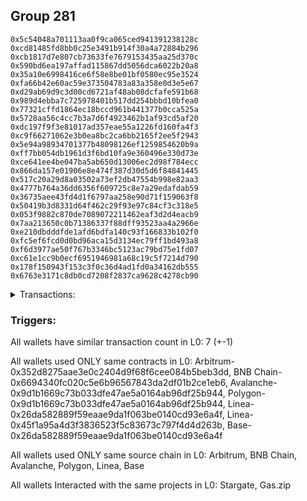 ## Group 281

```0x4942dd525c8968d8bc637433c86e069691f24f99
0x5c54048a701113aa0f9ca065ced941391238128c
0xcd81485fd8bb0c25e3491b914f30a4a72884b296
0xcb1817d7e807cb73633fe7679153435aa25d370c
0x590bd6ea197affad115867dd5056dca6022b20a8
0x35a10e6998416ce6f58e8be01bf0580ec95e3524
0xfa66b42e60ac59e373504783a83a358e0d3e5e67
0xd29ab69d9c3d00cd6721af48ab08dcfafe591b68
0x989d4ebba7c725978401b517dd254bbbd10bfea0
0x77321cffd1864ec18bccd961b441377b0cca525a
0x5728aa56c4cc7b3a7d6f4923462b1af93cd5af20
0xdc197f9f3e81017ad357eae55a1226fd160fa4f3
0xc9f66271062e3b0ea8bc2ca6bb2165f2ee5f2943
0x5e94a98934701377b48098126ef1259854620b9a
0xff7bb054db1961d3f6bd10fa9e360496e330d73e
0xce641ee4be047ba5ab650d13006ec2d98f784ecc
0x866da157e01906e8e474f387d30d5d6f84841445
0x517c20a29d8a03502a73ef2db47554b998e82aa3
0x4777b764a36dd6356f609725c8e7a29edafdab59
0x36735aee43fd4d1f6797aa258e90d71f159063f8
0x50419b3d8331d64f462c29f93e97c84cf3c318e5
0x053f9882c870de7089072211462eaf3d2d4eacb9
0x7aa213650c0b71386337f88dff93523aa4a2966e
0xe210dbdddfde1afd6bdfa140c93f166833b102f0
0xfc5ef6fcd0d0bd96aca15d3134ec79ff1bd493a8
0xf6d3977ae50f767b3346bc5123ac79bd75e1fd07
0xc61e1cc9b0ecf6951946981a68c19c5f7214d790
0x178f150943f153c3f0c36d4ad1fd0a34162db555
0x6763e3171c8db0cd7208f2837ca9628c4278cb90
```
<details>
<summary>Transactions:</summary>

Hashes: 

Wallet: 0x4942dd525c8968d8bc637433c86e069691f24f99

       Hash: 0x54ad175f7313c155a5a8533cad155ff3647ad93e0e9a8e00514a2e4f257e4963
         - source chain: Arbitrum
         - destination chain: BNB Chain
         - project: Stargate
         - contract: 0x352d8275aae3e0c2404d9f68f6cee084b5beb3dd
         - value USD: 210.012070805
       Hash: 0x688e7f167bffa87ff80a1e793faa463d864bf7e9e552e15afae3677f9a9a7be9
         - source chain: BNB Chain
         - destination chain: Avalanche
         - project: Stargate
         - contract: 0x6694340fc020c5e6b96567843da2df01b2ce1eb6
         - value USD: 201.470883873
       Hash: 0x1ec44aa9067d980ec5b8fba1516d2c5b00ad0c3ad441c7616c813cfce92bce45
         - source chain: Avalanche
         - destination chain: Polygon
         - project: Stargate
         - contract: 0x9d1b1669c73b033dfe47ae5a0164ab96df25b944
         - value USD: 182.937248267
       Hash: 0xe78c4840b45b07fb49582bf3fd904e85a326b456fae666735840f8181e22a086
         - source chain: Polygon
         - destination chain: Base
         - project: Stargate
         - contract: 0x9d1b1669c73b033dfe47ae5a0164ab96df25b944
         - value USD: 183.359641329
       Hash: 0x64244af6e3b0fce284d6d3eb41c4006969e753a6e68e3a546ff24f0afa823476
         - source chain: Linea
         - destination chain: Zora
         - project: Gas.zip
         - contract: 0x26da582889f59eaae9da1f063be0140cd93e6a4f
         - value USD: 0.0001222090344
       Hash: 0xd2476615ab27c43dfb7e74d7943ea16b15b2318a48c7928f8750d9b9bb5a4b2c
         - source chain: Linea
         - destination chain: Base
         - project: Stargate
         - contract: 0x45f1a95a4d3f3836523f5c83673c797f4d4d263b
         - value USD: 53.364398618
       Hash: 0xeafdc1d925ae7dcbf1fef38f0249cf374b6e326377879f193c17435b478ccd0a
         - source chain: Base
         - destination chain: Metis
         - project: Gas.zip
         - contract: 0x26da582889f59eaae9da1f063be0140cd93e6a4f
         - value USD: 2.008737201e-06
Wallet: 0x5c54048a701113aa0f9ca065ced941391238128c

       Hash:0xa019cf1c6f64a29c994b034da4c6f174b4bf9d44804167e7d329e152a0178ba3
         - source chain: Arbitrum
         - destination chain: BNB Chain
         - project: Stargate
         - contract: 0x352d8275aae3e0c2404d9f68f6cee084b5beb3dd
         - value USD: 206.309502534
       Hash:0x0511304076dc0accd746211e3d7fdbcbafac9b903a06c0c27d7e9e397d16c975
         - source chain: BNB Chain
         - destination chain: Avalanche
         - project: Stargate
         - contract: 0x6694340fc020c5e6b96567843da2df01b2ce1eb6
         - value USD: 197.838378122
       Hash:0xd9223c239c64bdd2f7231b6ac24a2b0309647b55801bcadd7a1c1ca92f0f276b
         - source chain: Avalanche
         - destination chain: Polygon
         - project: Stargate
         - contract: 0x9d1b1669c73b033dfe47ae5a0164ab96df25b944
         - value USD: 179.596695002
       Hash:0x732b349cbad1f2738b706ac6bd8a1f760560a3976378d378e7a0dca4b2e27268
         - source chain: Polygon
         - destination chain: Base
         - project: Stargate
         - contract: 0x9d1b1669c73b033dfe47ae5a0164ab96df25b944
         - value USD: 179.817117279
       Hash:0x7ff9a5e52782f5a526bfc5163fa5b13f970159cc47f6dc9033bf7a843cc65301
         - source chain: Linea
         - destination chain: Base
         - project: Gas.zip
         - contract: 0x26da582889f59eaae9da1f063be0140cd93e6a4f
         - value USD: 2.896283475e-05
       Hash:0x061e99821b75f214cb3e9407bcaafbb6b5155fb76136be8b6afc88803ece186c
         - source chain: Linea
         - destination chain: Base
         - project: Stargate
         - contract: 0x45f1a95a4d3f3836523f5c83673c797f4d4d263b
         - value USD: 54.942588673
       Hash:0x0e42326082d1a52632f77163213cac31dad6b0d522afd5b768dbd3a11b26d588
         - source chain: Base
         - destination chain: Kava
         - project: Gas.zip
         - contract: 0x26da582889f59eaae9da1f063be0140cd93e6a4f
         - value USD: 1.77934985e-08
Wallet: 0xcd81485fd8bb0c25e3491b914f30a4a72884b296

       Hash:0x8652474c3a97bbbb4abc913d01a1f741487e73883a117ac06024508a5667cca8
         - source chain: Arbitrum
         - destination chain: BNB Chain
         - project: Stargate
         - contract: 0x352d8275aae3e0c2404d9f68f6cee084b5beb3dd
         - value USD: 211.116724051
       Hash:0x57c462ab6384ca88102e244c0fd66b5a2e54ef3545920a727bd5dfc07e915ee6
         - source chain: BNB Chain
         - destination chain: Avalanche
         - project: Stargate
         - contract: 0x6694340fc020c5e6b96567843da2df01b2ce1eb6
         - value USD: 204.427944502
       Hash:0x19b5554b1e3ba0c7061f893805e9a02739003aa2a90acf17e951253f6bf495d9
         - source chain: Avalanche
         - destination chain: Polygon
         - project: Stargate
         - contract: 0x9d1b1669c73b033dfe47ae5a0164ab96df25b944
         - value USD: 189.288485646
       Hash:0x62194e62f966f0cc82a0ebcd0121c327833957b100756f8e520a6e161cd8c814
         - source chain: Polygon
         - destination chain: Base
         - project: Stargate
         - contract: 0x9d1b1669c73b033dfe47ae5a0164ab96df25b944
         - value USD: 189.649182005
       Hash:0xbe0ce2bbb49f316bcd8ec05dc3398009e3302da9404048dbf849895b83057168
         - source chain: Linea
         - destination chain: Metis
         - project: Gas.zip
         - contract: 0x26da582889f59eaae9da1f063be0140cd93e6a4f
         - value USD: 2.161946561e-06
       Hash:0x63e7548fba2786d9a523509cb341bc527bb91119c92abc2a102d57ff4e32b8bb
         - source chain: Linea
         - destination chain: Base
         - project: Stargate
         - contract: 0x45f1a95a4d3f3836523f5c83673c797f4d4d263b
         - value USD: 55.466027889
       Hash:0xb7196cc49a6803c12e5dc82a15072e531b67df6f396b1e52f88f6628c6498c91
         - source chain: Base
         - destination chain: Linea
         - project: Gas.zip
         - contract: 0x26da582889f59eaae9da1f063be0140cd93e6a4f
         - value USD: 0.0001320271642
Wallet: 0xcb1817d7e807cb73633fe7679153435aa25d370c

       Hash:0x81a08c393afe8db0c55297ce40e8bd41fbcc25c9b59e95b76d5bb02a0be6209b
         - source chain: Arbitrum
         - destination chain: BNB Chain
         - project: Stargate
         - contract: 0x352d8275aae3e0c2404d9f68f6cee084b5beb3dd
         - value USD: 208.801010078
       Hash:0x08ecc304890391e7b62fe55d0306d2ae3a55713f40d66f825e4a0467bc4338e9
         - source chain: BNB Chain
         - destination chain: Avalanche
         - project: Stargate
         - contract: 0x6694340fc020c5e6b96567843da2df01b2ce1eb6
         - value USD: 202.286219345
       Hash:0xe58a474a35fe92817495b48ca9e939760f192ba6e65f7840529f403d23697ded
         - source chain: Avalanche
         - destination chain: Polygon
         - project: Stargate
         - contract: 0x9d1b1669c73b033dfe47ae5a0164ab96df25b944
         - value USD: 187.424261858
       Hash:0xf33ce8a9a12353bb634e0c8450f2f1c17f6d20f1d221f0c214c0086cc1f9be4a
         - source chain: Polygon
         - destination chain: Base
         - project: Stargate
         - contract: 0x9d1b1669c73b033dfe47ae5a0164ab96df25b944
         - value USD: 187.793892254
       Hash:0x8d55adbec74d8f1968e28581cffccc1a34116fa428a2326e6d61789b55cff2a6
         - source chain: Linea
         - destination chain: Scroll
         - project: Gas.zip
         - contract: 0x26da582889f59eaae9da1f063be0140cd93e6a4f
         - value USD: 0.0001104095084
       Hash:0x29a0d7116237305eb4ed32f7c2d796b0882ae647bcb0eb630651384bdfd92b90
         - source chain: Linea
         - destination chain: Base
         - project: Stargate
         - contract: 0x45f1a95a4d3f3836523f5c83673c797f4d4d263b
         - value USD: 57.022450947
       Hash:0x505b630b29202e933f09a35f1983d578aefd34bd1d0627ef8ab896263eaac55b
         - source chain: Base
         - destination chain: Metis
         - project: Gas.zip
         - contract: 0x26da582889f59eaae9da1f063be0140cd93e6a4f
         - value USD: 7.196051853e-07
Wallet: 0x590bd6ea197affad115867dd5056dca6022b20a8

       Hash:0x3a60e77f740ba62b2fda48339860d7830d236d7e2a60cca8ef0a5dd751ffb56c
         - source chain: Arbitrum
         - destination chain: BNB Chain
         - project: Stargate
         - contract: 0x352d8275aae3e0c2404d9f68f6cee084b5beb3dd
         - value USD: 208.571395411
       Hash:0xe90d4b60abaa5e34b687f03ab464811e90fce61962822fd6be236e65058d11b1
         - source chain: BNB Chain
         - destination chain: Avalanche
         - project: Stargate
         - contract: 0x6694340fc020c5e6b96567843da2df01b2ce1eb6
         - value USD: 202.08215001
       Hash:0x7e0acf7ef7c8984641aaebafb523d4047a4f90175f63bed67d097db64e21f8a2
         - source chain: Avalanche
         - destination chain: Polygon
         - project: Stargate
         - contract: 0x9d1b1669c73b033dfe47ae5a0164ab96df25b944
         - value USD: 187.002727494
       Hash:0x9ea2169fa047bc6bada20d4e7db3d4da00d48612f6005537e8bded38252fdf39
         - source chain: Polygon
         - destination chain: Base
         - project: Stargate
         - contract: 0x9d1b1669c73b033dfe47ae5a0164ab96df25b944
         - value USD: 186.915977032
       Hash:0x4efb787d0a53c5a7dcf5d3660e944cf0430d2ff60f95d6a53c7aeca48dfaab9b
         - source chain: Linea
         - destination chain: Base
         - project: Gas.zip
         - contract: 0x26da582889f59eaae9da1f063be0140cd93e6a4f
         - value USD: 5.555863085e-05
       Hash:0x5f630876ed89295d8c313962811f2789406fe1ff54788735827de3e0ff317092
         - source chain: Linea
         - destination chain: Base
         - project: Stargate
         - contract: 0x45f1a95a4d3f3836523f5c83673c797f4d4d263b
         - value USD: 52.298771521
       Hash:0x8f47f65142b22da7592144a56f6d673fd7a15379b7cb408909bcf2f5926640f5
         - source chain: Base
         - destination chain: Zora
         - project: Gas.zip
         - contract: 0x26da582889f59eaae9da1f063be0140cd93e6a4f
         - value USD: 1.846290159e-05
Wallet: 0x35a10e6998416ce6f58e8be01bf0580ec95e3524

       Hash:0x2726241aeaefd5ff0f5b65d0ac9ed87bddddd882d8c92b51c3aaeeba6011b1d1
         - source chain: Arbitrum
         - destination chain: BNB Chain
         - project: Stargate
         - contract: 0x352d8275aae3e0c2404d9f68f6cee084b5beb3dd
         - value USD: 208.831887919
       Hash:0x2491268988a72e3f22aa91d04ee99a697cdba2671bef05a1a464f06bdba991a0
         - source chain: BNB Chain
         - destination chain: Avalanche
         - project: Stargate
         - contract: 0x6694340fc020c5e6b96567843da2df01b2ce1eb6
         - value USD: 201.739681116
       Hash:0x3c17760fe4ec21176d14398e029f5dcf4e32e3c6dfb764fb569236944e53fc50
         - source chain: Avalanche
         - destination chain: Polygon
         - project: Stargate
         - contract: 0x9d1b1669c73b033dfe47ae5a0164ab96df25b944
         - value USD: 186.47190422
       Hash:0x31bcc30e3b2b0494dda57d2a1b45323b07b32e39d0567ae79afcd9dcec6b5668
         - source chain: Polygon
         - destination chain: Base
         - project: Stargate
         - contract: 0x9d1b1669c73b033dfe47ae5a0164ab96df25b944
         - value USD: 186.793591659
       Hash:0xe754580b332e4bbf352b6f6831ed25ceb4fdfbb4436b81ff16a74e4fd523c210
         - source chain: Linea
         - destination chain: Linea
         - project: Gas.zip
         - contract: 0x26da582889f59eaae9da1f063be0140cd93e6a4f
         - value USD: 0.00015959836
       Hash:0x72d8f57e7d6dd56264e5e6e0f62c3a86c789f82005bc634e3deaca863b76baca
         - source chain: Linea
         - destination chain: Base
         - project: Stargate
         - contract: 0x45f1a95a4d3f3836523f5c83673c797f4d4d263b
         - value USD: 52.96804983
       Hash:0xd60d6995984776cfe0dfe7e721a5ae7adde435991a0ba24a30ca2d899a17a15e
         - source chain: Base
         - destination chain: Zora
         - project: Gas.zip
         - contract: 0x26da582889f59eaae9da1f063be0140cd93e6a4f
         - value USD: 0.0001470064995
Wallet: 0xfa66b42e60ac59e373504783a83a358e0d3e5e67

       Hash:0x4ba5fb1c56eaf222575cc30841ddaa2e45b5ec6ee856ebd5a2aef410b744144c
         - source chain: Arbitrum
         - destination chain: BNB Chain
         - project: Stargate
         - contract: 0x352d8275aae3e0c2404d9f68f6cee084b5beb3dd
         - value USD: 225.063054965
       Hash:0xf1def13f7afeb632b831fad1416fb42b96418bfece8d855ec1baf6e0ba4ee95f
         - source chain: BNB Chain
         - destination chain: Avalanche
         - project: Stargate
         - contract: 0x6694340fc020c5e6b96567843da2df01b2ce1eb6
         - value USD: 217.420298497
       Hash:0x1c97acf32df42b4987497b68b68bef16756374e89d0ce7b08146897b50f37d98
         - source chain: Avalanche
         - destination chain: Polygon
         - project: Stargate
         - contract: 0x9d1b1669c73b033dfe47ae5a0164ab96df25b944
         - value USD: 200.788843412
       Hash:0xd67f072103dd23289cd11d6d6f0a7c6cae51934f5605d1667fb8caa35b516e52
         - source chain: Polygon
         - destination chain: Base
         - project: Stargate
         - contract: 0x9d1b1669c73b033dfe47ae5a0164ab96df25b944
         - value USD: 201.108702217
       Hash:0xf0409f6cf1d4005a3f580b5caf98caabbbe1703017e8e440f6bf7c813c755a5b
         - source chain: Linea
         - destination chain: Scroll
         - project: Gas.zip
         - contract: 0x26da582889f59eaae9da1f063be0140cd93e6a4f
         - value USD: 7.608347537e-05
       Hash:0x27bd24e6d68bc3b078b857f482eb3e9229cf0b4b80412dfcd6001676a89281e7
         - source chain: Linea
         - destination chain: Base
         - project: Stargate
         - contract: 0x45f1a95a4d3f3836523f5c83673c797f4d4d263b
         - value USD: 56.660804001
       Hash:0xfb1c23c7539a77638c18b68bffc7224f1cdf6e0e9ea9ae46d27c4dbeb013497f
         - source chain: Base
         - destination chain: Arbitrum
         - project: Gas.zip
         - contract: 0x26da582889f59eaae9da1f063be0140cd93e6a4f
         - value USD: 0.0001557154153
Wallet: 0xd29ab69d9c3d00cd6721af48ab08dcfafe591b68

       Hash:0xb50f9a346072053b0fa57ed8132ec2182c9d469e53f97851916638b2863068b0
         - source chain: Arbitrum
         - destination chain: BNB Chain
         - project: Stargate
         - contract: 0x352d8275aae3e0c2404d9f68f6cee084b5beb3dd
         - value USD: 223.580921617
       Hash:0xe585ddcbdf563c465e77d6fe8c1aee1eb453c04c55f86beab36a5f7bd76d502e
         - source chain: BNB Chain
         - destination chain: Avalanche
         - project: Stargate
         - contract: 0x6694340fc020c5e6b96567843da2df01b2ce1eb6
         - value USD: 214.714499574
       Hash:0xe1b55cf583f0bd3d62bcc5b2ef3e1b913d1823bfb20de554ee01bd582d7481ae
         - source chain: Avalanche
         - destination chain: Polygon
         - project: Stargate
         - contract: 0x9d1b1669c73b033dfe47ae5a0164ab96df25b944
         - value USD: 194.598346727
       Hash:0xe637261b28ebdacc98079ed914d76cbc39443cb7fd7c817a028aa9473ae08f88
         - source chain: Polygon
         - destination chain: Base
         - project: Stargate
         - contract: 0x9d1b1669c73b033dfe47ae5a0164ab96df25b944
         - value USD: 195.000440492
       Hash:0x61b1f20098e4ba4438c55dec2d1d442efe8513a5f1729f618cbf8ace2e97823d
         - source chain: Linea
         - destination chain: Metis
         - project: Gas.zip
         - contract: 0x26da582889f59eaae9da1f063be0140cd93e6a4f
         - value USD: 4.51941491e-06
       Hash:0x1001ee08ae862f22d3e385ace3df39f516aaef3da68a20688c7e6c89686ea76f
         - source chain: Linea
         - destination chain: Base
         - project: Stargate
         - contract: 0x45f1a95a4d3f3836523f5c83673c797f4d4d263b
         - value USD: 54.734815637
       Hash:0xc5449e895ae4799cf162658a27ed8c3da458f94b9aeeeba62645a4e464bafd04
         - source chain: Base
         - destination chain: Zora
         - project: Gas.zip
         - contract: 0x26da582889f59eaae9da1f063be0140cd93e6a4f
         - value USD: 4.009347412e-05
Wallet: 0x989d4ebba7c725978401b517dd254bbbd10bfea0

       Hash:0x3f458f5c8543938c850b9131fe0a196b2829be4e73d80cb17902ef1b12ff4b33
         - source chain: Arbitrum
         - destination chain: BNB Chain
         - project: Stargate
         - contract: 0x352d8275aae3e0c2404d9f68f6cee084b5beb3dd
         - value USD: 224.52533428
       Hash:0xde13e6c6fe78702c19a39c2953ef5cac4a3d4f77bdc886fed7e932f35525c249
         - source chain: BNB Chain
         - destination chain: Avalanche
         - project: Stargate
         - contract: 0x6694340fc020c5e6b96567843da2df01b2ce1eb6
         - value USD: 217.072871299
       Hash:0x4db5ca9330b3842e37c39b15a016b0ffc4c3ccba80d529844815a7c17f3627d6
         - source chain: Avalanche
         - destination chain: Polygon
         - project: Stargate
         - contract: 0x9d1b1669c73b033dfe47ae5a0164ab96df25b944
         - value USD: 200.861860718
       Hash:0x0aabd2f1a6c8fcc5fff3a0f3782b94bbc6f501a18f68c41d2cce6ade5e7ac2e4
         - source chain: Polygon
         - destination chain: Base
         - project: Stargate
         - contract: 0x9d1b1669c73b033dfe47ae5a0164ab96df25b944
         - value USD: 201.318119611
       Hash:0x903f6c4e349854d9026747a3b62906b0c4f347970862d075968270ee25a1873d
         - source chain: Linea
         - destination chain: Kava
         - project: Gas.zip
         - contract: 0x26da582889f59eaae9da1f063be0140cd93e6a4f
         - value USD: 2.604901506e-08
       Hash:0x37cfe7845a036c0946fb1dc435df10687f6463e6129234da8e7ba4e420dad35f
         - source chain: Linea
         - destination chain: Base
         - project: Stargate
         - contract: 0x45f1a95a4d3f3836523f5c83673c797f4d4d263b
         - value USD: 56.517833105
       Hash:0xe24f459a7b5260bada13d131f0726c9edae1fc0ebc33bbfd9bd565ffffb9cefd
         - source chain: Base
         - destination chain: Scroll
         - project: Gas.zip
         - contract: 0x26da582889f59eaae9da1f063be0140cd93e6a4f
         - value USD: 8.925155978e-05
Wallet: 0x77321cffd1864ec18bccd961b441377b0cca525a

       Hash:0xc235a57479c48599e22aeba0f73d5830edf52227ffc7ca9cb996e4378424ea85
         - source chain: Arbitrum
         - destination chain: BNB Chain
         - project: Stargate
         - contract: 0x352d8275aae3e0c2404d9f68f6cee084b5beb3dd
         - value USD: 227.065614003
       Hash:0x649ace094fa153f813e65c1d0db27eadb1b3703cda0a3f8aa4050a8a5c07ac9f
         - source chain: BNB Chain
         - destination chain: Avalanche
         - project: Stargate
         - contract: 0x6694340fc020c5e6b96567843da2df01b2ce1eb6
         - value USD: 219.715862045
       Hash:0xed9dd98fdf2c026085f6f8bec54bb89346103cb568712d9e3297771153f7baff
         - source chain: Avalanche
         - destination chain: Polygon
         - project: Stargate
         - contract: 0x9d1b1669c73b033dfe47ae5a0164ab96df25b944
         - value USD: 203.555214313
       Hash:0x2c48c2c65e1ab3958cfebf2c77d74374d6f05039f1595ba37b2c88ab60a840b4
         - source chain: Polygon
         - destination chain: Base
         - project: Stargate
         - contract: 0x9d1b1669c73b033dfe47ae5a0164ab96df25b944
         - value USD: 204.144829317
       Hash:0xd36e3ae45bcd2f92783c783d34143bd8d13d709feb7f9fbf51fe0561ef117aea
         - source chain: Linea
         - destination chain: Zora
         - project: Gas.zip
         - contract: 0x26da582889f59eaae9da1f063be0140cd93e6a4f
         - value USD: 0.0001133547372
       Hash:0x922af06f8743115db3789d3c81236d2273d417bdbb509aa52e80ddc3513ca721
         - source chain: Linea
         - destination chain: Base
         - project: Stargate
         - contract: 0x45f1a95a4d3f3836523f5c83673c797f4d4d263b
         - value USD: 57.983320377
       Hash:0x1301777423c7985e12b5fadeac724b495497a73f54ddd3e2f9768d22ad46ae7d
         - source chain: Base
         - destination chain: Base
         - project: Gas.zip
         - contract: 0x26da582889f59eaae9da1f063be0140cd93e6a4f
         - value USD: 3.277205711e-05
Wallet: 0x5728aa56c4cc7b3a7d6f4923462b1af93cd5af20

       Hash:0xbda1b77795691c7176739193feaf51447dc658f7ccea15525d14387a23168e59
         - source chain: Arbitrum
         - destination chain: BNB Chain
         - project: Stargate
         - contract: 0x352d8275aae3e0c2404d9f68f6cee084b5beb3dd
         - value USD: 227.136057704
       Hash:0x4fa0d01d00134f9996f76348d99d4535d5dd3ce585ea92d2689069acbf254b7f
         - source chain: BNB Chain
         - destination chain: Avalanche
         - project: Stargate
         - contract: 0x6694340fc020c5e6b96567843da2df01b2ce1eb6
         - value USD: 219.971291165
       Hash:0x6eb2bdb09fbab951b61b114cf6634b610ff10cb2b0999f1f53a094baf261d79f
         - source chain: Avalanche
         - destination chain: Polygon
         - project: Stargate
         - contract: 0x9d1b1669c73b033dfe47ae5a0164ab96df25b944
         - value USD: 203.828989703
       Hash:0xf3031cde9a8524720afe655ba59a1616f0b9285be0ba3f5190482b3b27102562
         - source chain: Polygon
         - destination chain: Base
         - project: Stargate
         - contract: 0x9d1b1669c73b033dfe47ae5a0164ab96df25b944
         - value USD: 204.429752684
       Hash:0xe45e41c18f909812b048b574de2686bb186f2263365dcb762c8ac09e91a1e3d7
         - source chain: Linea
         - destination chain: Zora
         - project: Gas.zip
         - contract: 0x26da582889f59eaae9da1f063be0140cd93e6a4f
         - value USD: 0.0001186682405
       Hash:0x52052046b308799d1bb1eede26ef94a285150d33d2807befa43253abd805dace
         - source chain: Linea
         - destination chain: Base
         - project: Stargate
         - contract: 0x45f1a95a4d3f3836523f5c83673c797f4d4d263b
         - value USD: 58.485977197
       Hash:0x9236547f10143bb371281239a919d841de240e9c9c0fff20895b99f99e614193
         - source chain: Base
         - destination chain: Scroll
         - project: Gas.zip
         - contract: 0x26da582889f59eaae9da1f063be0140cd93e6a4f
         - value USD: 0.0001073807829
Wallet: 0xdc197f9f3e81017ad357eae55a1226fd160fa4f3

       Hash:0x5c9f30b9d04a6ab46ac0d33210e52b90f491fe1e37d5dba2d7878e236d95c980
         - source chain: Arbitrum
         - destination chain: BNB Chain
         - project: Stargate
         - contract: 0x352d8275aae3e0c2404d9f68f6cee084b5beb3dd
         - value USD: 225.933175703
       Hash:0x0ce351fdd1eca399cec32660c36b840856496ab3a3e3558657191e3fc9d90404
         - source chain: BNB Chain
         - destination chain: Avalanche
         - project: Stargate
         - contract: 0x6694340fc020c5e6b96567843da2df01b2ce1eb6
         - value USD: 219.284162685
       Hash:0xdb31a66aa6bbf90b3e7d6eed39f0fc9294ae23fbfc8f37159409c34dff64cb53
         - source chain: Avalanche
         - destination chain: Polygon
         - project: Stargate
         - contract: 0x9d1b1669c73b033dfe47ae5a0164ab96df25b944
         - value USD: 202.958539235
       Hash:0x79a71a447570b059dfba0d08c9991652a0be2f31a793e08964cdd9de2b8810a7
         - source chain: Polygon
         - destination chain: Base
         - project: Stargate
         - contract: 0x9d1b1669c73b033dfe47ae5a0164ab96df25b944
         - value USD: 203.972737797
       Hash:0xa6b3aca8f63d78ff682ff53c3a02386d31717fe9207cbd77722255dad622d6d4
         - source chain: Linea
         - destination chain: Base
         - project: Gas.zip
         - contract: 0x26da582889f59eaae9da1f063be0140cd93e6a4f
         - value USD: 2.337941455e-05
       Hash:0x601d7d69b247dcbe77999d14b07abe847106c120e2f69ffaa7fe5d08e04e2900
         - source chain: Linea
         - destination chain: Base
         - project: Stargate
         - contract: 0x45f1a95a4d3f3836523f5c83673c797f4d4d263b
         - value USD: 54.236754356
       Hash:0x11b2292a7977054106a583dcef83614eb0542232b4eafa1ef31ef54ce956a71c
         - source chain: Base
         - destination chain: Scroll
         - project: Gas.zip
         - contract: 0x26da582889f59eaae9da1f063be0140cd93e6a4f
         - value USD: 0.0001241419327
Wallet: 0xc9f66271062e3b0ea8bc2ca6bb2165f2ee5f2943

       Hash:0x980b8466a4ad2541ee049a6c6d7bcb7ba1655a19828009a14a7e062e1ec1a041
         - source chain: Arbitrum
         - destination chain: BNB Chain
         - project: Stargate
         - contract: 0x352d8275aae3e0c2404d9f68f6cee084b5beb3dd
         - value USD: 224.673130674
       Hash:0x4b23e1f81814f34e3206f4a17d14061512c9e7ab82790c9b8dccf6ff46e34cc3
         - source chain: BNB Chain
         - destination chain: Avalanche
         - project: Stargate
         - contract: 0x6694340fc020c5e6b96567843da2df01b2ce1eb6
         - value USD: 218.02205797
       Hash:0xdc6aaab7c39dd02c11c3e05c7953b9a7a11424310d1195443cd22ca8a3b8a500
         - source chain: Avalanche
         - destination chain: Polygon
         - project: Stargate
         - contract: 0x9d1b1669c73b033dfe47ae5a0164ab96df25b944
         - value USD: 201.706223718
       Hash:0x5a09293aa12bd535cb4a73b869e71f49a8546cb6ffe34864f57599aba070592c
         - source chain: Polygon
         - destination chain: Base
         - project: Stargate
         - contract: 0x9d1b1669c73b033dfe47ae5a0164ab96df25b944
         - value USD: 202.791429323
       Hash:0xd9ff8cbd79914ad2ae86fe4376008d76d391a58217353d2443cc813d13f325b0
         - source chain: Linea
         - destination chain: Zora
         - project: Gas.zip
         - contract: 0x26da582889f59eaae9da1f063be0140cd93e6a4f
         - value USD: 0.0001675524709
       Hash:0x3bf3eb38a565b5088bacf1d13247763e61b81b0b98f252fb1ee144e8a79c0c71
         - source chain: Linea
         - destination chain: Base
         - project: Stargate
         - contract: 0x45f1a95a4d3f3836523f5c83673c797f4d4d263b
         - value USD: 56.297089257
       Hash:0x18b58e5acc183cd3566b9c713dc9d67410b045c59824f47389f646a3405695c3
         - source chain: Base
         - destination chain: Linea
         - project: Gas.zip
         - contract: 0x26da582889f59eaae9da1f063be0140cd93e6a4f
         - value USD: 0.0001129831073
Wallet: 0x5e94a98934701377b48098126ef1259854620b9a

       Hash:0xf517dd5d6df01215a8d46e34d6fe94136dec719f798cbb1ce2cfdb04555d776d
         - source chain: Arbitrum
         - destination chain: BNB Chain
         - project: Stargate
         - contract: 0x352d8275aae3e0c2404d9f68f6cee084b5beb3dd
         - value USD: 228.114751174
       Hash:0xb21c7b492dd41407126539f992001d6a324cdd4f3ef294f3fab9cf3ff90811f2
         - source chain: BNB Chain
         - destination chain: Avalanche
         - project: Stargate
         - contract: 0x6694340fc020c5e6b96567843da2df01b2ce1eb6
         - value USD: 221.398691662
       Hash:0x33428f56949e31924e78d310074682c2a179f4fb8c48fd87c75d1e61a971e274
         - source chain: Avalanche
         - destination chain: Polygon
         - project: Stargate
         - contract: 0x9d1b1669c73b033dfe47ae5a0164ab96df25b944
         - value USD: 204.887168524
       Hash:0x4077fa35d996d60f6ee1689299359f6d6bc7a09913af5bb5b7cd69dae1ab5562
         - source chain: Polygon
         - destination chain: Base
         - project: Stargate
         - contract: 0x9d1b1669c73b033dfe47ae5a0164ab96df25b944
         - value USD: 206.064463089
       Hash:0x021557b5913960eecb8bdf2472dad48ea14da435cb10bb28695682f32e6efcfe
         - source chain: Linea
         - destination chain: Linea
         - project: Gas.zip
         - contract: 0x26da582889f59eaae9da1f063be0140cd93e6a4f
         - value USD: 0.000152449558
       Hash:0xb6c9afdf607f87152eedbd2ea3a62ff6bf6983008e8f5037460de166b20c1697
         - source chain: Linea
         - destination chain: Base
         - project: Stargate
         - contract: 0x45f1a95a4d3f3836523f5c83673c797f4d4d263b
         - value USD: 52.952067942
       Hash:0x4b8d5dd67a25e79357d581f6168972415d12c241c32674448b52cd3b0b5f8325
         - source chain: Base
         - destination chain: Zora
         - project: Gas.zip
         - contract: 0x26da582889f59eaae9da1f063be0140cd93e6a4f
         - value USD: 0.0001607568286
Wallet: 0xff7bb054db1961d3f6bd10fa9e360496e330d73e

       Hash:0xa19bd00d33596f1c3e3e87f9dc90e3e61073c9f8d6fff034641fe9941a38e548
         - source chain: Arbitrum
         - destination chain: BNB Chain
         - project: Stargate
         - contract: 0x352d8275aae3e0c2404d9f68f6cee084b5beb3dd
         - value USD: 225.64480809
       Hash:0x647911a631c691ab6ccb1d519206742664d13fae051a4b8965e0aee2fc718b8c
         - source chain: BNB Chain
         - destination chain: Avalanche
         - project: Stargate
         - contract: 0x6694340fc020c5e6b96567843da2df01b2ce1eb6
         - value USD: 218.845629284
       Hash:0x7069c6ceeba314575487bc9065c4f79e0b89344674a1c943c73730a8fca86da6
         - source chain: Avalanche
         - destination chain: Polygon
         - project: Stargate
         - contract: 0x9d1b1669c73b033dfe47ae5a0164ab96df25b944
         - value USD: 202.104505208
       Hash:0xdb07e55097a224108c8b5072b81bf812e30e85d5d5ba70830344b3368f4d42d2
         - source chain: Polygon
         - destination chain: Base
         - project: Stargate
         - contract: 0x9d1b1669c73b033dfe47ae5a0164ab96df25b944
         - value USD: 202.920478459
       Hash:0x49b46eeea05371b2931fc83ecf29ff52c4c8461030efa4ee3e2e14d68d8f8211
         - source chain: Linea
         - destination chain: Zora
         - project: Gas.zip
         - contract: 0x26da582889f59eaae9da1f063be0140cd93e6a4f
         - value USD: 0.0001035238859
       Hash:0x22e34a3f06fc5ebae7ce604f293929d6a5550f32b145bc54853e5f9804856fb7
         - source chain: Linea
         - destination chain: Base
         - project: Stargate
         - contract: 0x45f1a95a4d3f3836523f5c83673c797f4d4d263b
         - value USD: 29.35366585
       Hash:0x97d6e79158733373d4a88e020855a926e0e6701a3481c19dc69bfcab59cf723e
         - source chain: Base
         - destination chain: Arbitrum
         - project: Gas.zip
         - contract: 0x26da582889f59eaae9da1f063be0140cd93e6a4f
         - value USD: 9.868586223e-05
Wallet: 0xce641ee4be047ba5ab650d13006ec2d98f784ecc

       Hash:0xaf177ce3b6285eb6f34f48f32d5c07f518ccb6789658527f670caa8f5708b9e2
         - source chain: Arbitrum
         - destination chain: BNB Chain
         - project: Stargate
         - contract: 0x352d8275aae3e0c2404d9f68f6cee084b5beb3dd
         - value USD: 229.156962343
       Hash:0x98926046a68b9c27a9ed102cf3d9e0f25e9a43989ee47b7b7003192d175ad13e
         - source chain: BNB Chain
         - destination chain: Avalanche
         - project: Stargate
         - contract: 0x6694340fc020c5e6b96567843da2df01b2ce1eb6
         - value USD: 222.150105113
       Hash:0xbefbde8a42c7ac1f6213cfe96fe3a435aaa12b1747fdfa4858b7a7a8c0edcb7d
         - source chain: Avalanche
         - destination chain: Polygon
         - project: Stargate
         - contract: 0x9d1b1669c73b033dfe47ae5a0164ab96df25b944
         - value USD: 206.045181273
       Hash:0xfd47d735bf8039181f623cbe5a04215f8f2d852897a6da76abeade02af9573cd
         - source chain: Polygon
         - destination chain: Base
         - project: Stargate
         - contract: 0x9d1b1669c73b033dfe47ae5a0164ab96df25b944
         - value USD: 206.97757362
       Hash:0x1e138cc8d9b9a682dc3b4171d9613bc9d681bb945f35db18411116925fd2cf96
         - source chain: Linea
         - destination chain: Scroll
         - project: Gas.zip
         - contract: 0x26da582889f59eaae9da1f063be0140cd93e6a4f
         - value USD: 3.935325799e-05
       Hash:0xf805b5e2393d86f7ec94ea741ac6faa052d9368fa653de5586bf9affc67d5091
         - source chain: Linea
         - destination chain: Base
         - project: Stargate
         - contract: 0x45f1a95a4d3f3836523f5c83673c797f4d4d263b
         - value USD: 58.292924958
       Hash:0xc5c83c18c4a6ebf993328df1ba4b956a3783b8625c10e3bc973de0a764b0b595
         - source chain: Base
         - destination chain: Zora
         - project: Gas.zip
         - contract: 0x26da582889f59eaae9da1f063be0140cd93e6a4f
         - value USD: 0.0001300700587
Wallet: 0x866da157e01906e8e474f387d30d5d6f84841445

       Hash:0xee66f97038f51569f0226d8297697017acad1726807deeaed331434418b11d49
         - source chain: Arbitrum
         - destination chain: BNB Chain
         - project: Stargate
         - contract: 0x352d8275aae3e0c2404d9f68f6cee084b5beb3dd
         - value USD: 223.37467045
       Hash:0x4ce9aeb01fc3237530164a8901d3530a6e02b654917bd7a838674d282e2283f3
         - source chain: BNB Chain
         - destination chain: Avalanche
         - project: Stargate
         - contract: 0x6694340fc020c5e6b96567843da2df01b2ce1eb6
         - value USD: 216.49017415
       Hash:0xcfdc6fb572feee472014ca3e3425a20e7e040b3892f10365eedc71c0f63e12f9
         - source chain: Avalanche
         - destination chain: Polygon
         - project: Stargate
         - contract: 0x9d1b1669c73b033dfe47ae5a0164ab96df25b944
         - value USD: 200.921588238
       Hash:0xb954561792eeeaa08542c562b378549ea9662fe462d6544f26504dd4b8120586
         - source chain: Polygon
         - destination chain: Base
         - project: Stargate
         - contract: 0x9d1b1669c73b033dfe47ae5a0164ab96df25b944
         - value USD: 201.757235764
       Hash:0x551a5e1be60212960138267728b326cd8076671e70710fbc87d17c80acef0a23
         - source chain: Linea
         - destination chain: Base
         - project: Gas.zip
         - contract: 0x26da582889f59eaae9da1f063be0140cd93e6a4f
         - value USD: 0.0001290503235
       Hash:0x3e4433513173f1979c736800082f8f810516c22848d1651017402031e434bd2a
         - source chain: Linea
         - destination chain: Base
         - project: Stargate
         - contract: 0x45f1a95a4d3f3836523f5c83673c797f4d4d263b
         - value USD: 57.4751443
       Hash:0xb1999a5f8156f19e10e137acb8963898ad9e289efeb519f3d6f2e7f8851fc895
         - source chain: Base
         - destination chain: Metis
         - project: Gas.zip
         - contract: 0x26da582889f59eaae9da1f063be0140cd93e6a4f
         - value USD: 1.317679655e-06
Wallet: 0x517c20a29d8a03502a73ef2db47554b998e82aa3

       Hash:0x67803424aad13001227f4145bb5c592c216ba780621466644b95347a6b9d7499
         - source chain: Arbitrum
         - destination chain: BNB Chain
         - project: Stargate
         - contract: 0x352d8275aae3e0c2404d9f68f6cee084b5beb3dd
         - value USD: 223.434553048
       Hash:0x4be2693d5167be4a42972b921e71d5f2a6e3162e127c19728ea86969c279976c
         - source chain: BNB Chain
         - destination chain: Avalanche
         - project: Stargate
         - contract: 0x6694340fc020c5e6b96567843da2df01b2ce1eb6
         - value USD: 216.626235037
       Hash:0x0c84440eed532aa0e8d774fff6e66ca57fb75c530ac77e1d19506f4383ddaa59
         - source chain: Avalanche
         - destination chain: Polygon
         - project: Stargate
         - contract: 0x9d1b1669c73b033dfe47ae5a0164ab96df25b944
         - value USD: 200.98093868
       Hash:0x49354164d06caefedc6e8073d6fe599e2236f93b952c327a4b9697b256ba419c
         - source chain: Polygon
         - destination chain: Base
         - project: Stargate
         - contract: 0x9d1b1669c73b033dfe47ae5a0164ab96df25b944
         - value USD: 201.579361713
       Hash:0x0e032c3727f9abb24db07c73ec8cf64844d48d2442d9f9894d497ddc8226f073
         - source chain: Linea
         - destination chain: Zora
         - project: Gas.zip
         - contract: 0x26da582889f59eaae9da1f063be0140cd93e6a4f
         - value USD: 3.651698715e-05
       Hash:0xc731c3399cc463a2c79e2f80a4af71d933a56dc02b2b89288a1b010aa89fb423
         - source chain: Linea
         - destination chain: Base
         - project: Stargate
         - contract: 0x45f1a95a4d3f3836523f5c83673c797f4d4d263b
         - value USD: 56.980549267
       Hash:0x6e3dcf381853eafb0a1cc82c8c926fda856bde330cb18a78cf610b799728c813
         - source chain: Base
         - destination chain: Metis
         - project: Gas.zip
         - contract: 0x26da582889f59eaae9da1f063be0140cd93e6a4f
         - value USD: 4.077847911e-06
Wallet: 0x4777b764a36dd6356f609725c8e7a29edafdab59

       Hash:0x4b0fb74ecdee389f3eb0ecbae15f0a3baae7085286b2cb37ccf64d13ad1e0d33
         - source chain: Arbitrum
         - destination chain: BNB Chain
         - project: Stargate
         - contract: 0x352d8275aae3e0c2404d9f68f6cee084b5beb3dd
         - value USD: 225.149538933
       Hash:0x7d0e3c9a7561c204246d3a38f56e35b77a7840e90273cb16bacc48846a169235
         - source chain: BNB Chain
         - destination chain: Avalanche
         - project: Stargate
         - contract: 0x6694340fc020c5e6b96567843da2df01b2ce1eb6
         - value USD: 218.307829828
       Hash:0x89c7b88ebc71be2756b48c6495a51fa9bb9a44758cdedc357246dd52ecbdc62e
         - source chain: Avalanche
         - destination chain: Polygon
         - project: Stargate
         - contract: 0x9d1b1669c73b033dfe47ae5a0164ab96df25b944
         - value USD: 202.65335126
       Hash:0x2597d9f90da5b24a5d9f1f3870d63610233519ae65b4a27364ae66580473a23b
         - source chain: Polygon
         - destination chain: Base
         - project: Stargate
         - contract: 0x9d1b1669c73b033dfe47ae5a0164ab96df25b944
         - value USD: 203.261621696
       Hash:0x785b66bd76be50d758d23382b1fc5474fabf1f03ae33ca63640339df6a2252a9
         - source chain: Linea
         - destination chain: Scroll
         - project: Gas.zip
         - contract: 0x26da582889f59eaae9da1f063be0140cd93e6a4f
         - value USD: 0.0001020084551
       Hash:0xda1f3e698dcd635e4f7b76cae2b668d48faa794a907559c1e24f6964aad3e4bd
         - source chain: Linea
         - destination chain: Base
         - project: Stargate
         - contract: 0x45f1a95a4d3f3836523f5c83673c797f4d4d263b
         - value USD: 57.606820954
       Hash:0xf6a96135547673c3dbb31b46d6c6c0043e356ed47c95f0d6afc3eb45639c5042
         - source chain: Base
         - destination chain: Base
         - project: Gas.zip
         - contract: 0x26da582889f59eaae9da1f063be0140cd93e6a4f
         - value USD: 0.0001024347876
Wallet: 0x36735aee43fd4d1f6797aa258e90d71f159063f8

       Hash:0xe5edf926ae340bf5af2cb4bb1f8b6f45a6a2f1f271405cece5c1c0d631eb1c06
         - source chain: Arbitrum
         - destination chain: BNB Chain
         - project: Stargate
         - contract: 0x352d8275aae3e0c2404d9f68f6cee084b5beb3dd
         - value USD: 228.054622433
       Hash:0xed02805aec9435f93d5a6dd76aef4558774e8fb6695119df41e1636eddec422c
         - source chain: BNB Chain
         - destination chain: Avalanche
         - project: Stargate
         - contract: 0x6694340fc020c5e6b96567843da2df01b2ce1eb6
         - value USD: 220.624778372
       Hash:0xaf17b50c054961e0b9ba078e8b71d78c4a8c99a0edaf00bb045fa7ea762b66db
         - source chain: Avalanche
         - destination chain: Polygon
         - project: Stargate
         - contract: 0x9d1b1669c73b033dfe47ae5a0164ab96df25b944
         - value USD: 200.980378562
       Hash:0x67bfbc3608bc49d61ea7d005d46b0ff970c9da891448524fc68a42ef46b9886a
         - source chain: Polygon
         - destination chain: Base
         - project: Stargate
         - contract: 0x9d1b1669c73b033dfe47ae5a0164ab96df25b944
         - value USD: 200.898791693
       Hash:0x8d640010d07746b8f52437528ee5d51a06c37413728b90774569013ec1e423fa
         - source chain: Linea
         - destination chain: Kava
         - project: Gas.zip
         - contract: 0x26da582889f59eaae9da1f063be0140cd93e6a4f
         - value USD: 3.172746316e-08
       Hash:0xa3fab56d1928eb39707e71cc20e2c45cd18491c37c273509038a9ea7e04d28b2
         - source chain: Linea
         - destination chain: Base
         - project: Stargate
         - contract: 0x45f1a95a4d3f3836523f5c83673c797f4d4d263b
         - value USD: 54.448931732
       Hash:0x54b3b4052158d1e4591731b52b32908db7c565a5d22cab4755dc9dfc1a1bea9f
         - source chain: Base
         - destination chain: Base
         - project: Gas.zip
         - contract: 0x26da582889f59eaae9da1f063be0140cd93e6a4f
         - value USD: 0.000164495986
Wallet: 0x50419b3d8331d64f462c29f93e97c84cf3c318e5

       Hash:0x65d1173ad889ea4b74f31a27ca82b2a04face9a0c3302044bfcbf2a57fe3501e
         - source chain: Arbitrum
         - destination chain: BNB Chain
         - project: Stargate
         - contract: 0x352d8275aae3e0c2404d9f68f6cee084b5beb3dd
         - value USD: 225.589982413
       Hash:0xdd0dc751646885051045626b95c3a86668d88c9ba2f2fcf23e76b0dcac4d1acc
         - source chain: BNB Chain
         - destination chain: Avalanche
         - project: Stargate
         - contract: 0x6694340fc020c5e6b96567843da2df01b2ce1eb6
         - value USD: 218.576246124
       Hash:0x9853c119d49bec70dafe262136b3008005710a66200f6646abf258f08d472826
         - source chain: Avalanche
         - destination chain: Polygon
         - project: Stargate
         - contract: 0x9d1b1669c73b033dfe47ae5a0164ab96df25b944
         - value USD: 198.983346934
       Hash:0x3b660cba4fc1dab727d177c73cbffcef496b5a9ffef493bee385aabb5984d49d
         - source chain: Polygon
         - destination chain: Base
         - project: Stargate
         - contract: 0x9d1b1669c73b033dfe47ae5a0164ab96df25b944
         - value USD: 198.921037548
       Hash:0x7c2bde433089a240cdb3be816a72e9244a08afb0fd292a2aca9659fb55a996dd
         - source chain: Linea
         - destination chain: Zora
         - project: Gas.zip
         - contract: 0x26da582889f59eaae9da1f063be0140cd93e6a4f
         - value USD: 2.370628188e-05
       Hash:0x1f4c532d8bde7b80e3f19843596c7328df419e7fb64c9c852014c6f408689480
         - source chain: Linea
         - destination chain: Base
         - project: Stargate
         - contract: 0x45f1a95a4d3f3836523f5c83673c797f4d4d263b
         - value USD: 55.345395103
       Hash:0x914c2853a86b9c431d76243547448ab02f1478fe7c952fa009bc8fb51fe9c8a3
         - source chain: Base
         - destination chain: Metis
         - project: Gas.zip
         - contract: 0x26da582889f59eaae9da1f063be0140cd93e6a4f
         - value USD: 2.467488765e-06
Wallet: 0x053f9882c870de7089072211462eaf3d2d4eacb9

       Hash:0xe5deed11ea04e2d1dfc5314e20444de51bcafe4b7bc22de16291841c092ee749
         - source chain: Arbitrum
         - destination chain: BNB Chain
         - project: Stargate
         - contract: 0x352d8275aae3e0c2404d9f68f6cee084b5beb3dd
         - value USD: 228.836864397
       Hash:0x9bb9db62959ebfd45f249c9c0332a760ff702ec173216ce638760a52d1fab7eb
         - source chain: BNB Chain
         - destination chain: Avalanche
         - project: Stargate
         - contract: 0x6694340fc020c5e6b96567843da2df01b2ce1eb6
         - value USD: 221.929852051
       Hash:0x805e82aca08eb5c58447c7bd7dcd6747a1d7d361c045e9b676589884e64f483d
         - source chain: Avalanche
         - destination chain: Polygon
         - project: Stargate
         - contract: 0x9d1b1669c73b033dfe47ae5a0164ab96df25b944
         - value USD: 206.125494108
       Hash:0xd8d26bd9b57136b7bd9c016a7089149c27480456d6bf181dbc963a326017e844
         - source chain: Polygon
         - destination chain: Base
         - project: Stargate
         - contract: 0x9d1b1669c73b033dfe47ae5a0164ab96df25b944
         - value USD: 206.456780863
       Hash:0xbc8d79b819c275f08625da17b28b0ef6ec39cf2df66c770362cf7c8e5eae2d22
         - source chain: Linea
         - destination chain: Metis
         - project: Gas.zip
         - contract: 0x26da582889f59eaae9da1f063be0140cd93e6a4f
         - value USD: 6.930701517e-07
       Hash:0x363b6be668ba0cf7b8304ae1ffba8491fd2da35a9704479d8081046ed31fb205
         - source chain: Linea
         - destination chain: Base
         - project: Stargate
         - contract: 0x45f1a95a4d3f3836523f5c83673c797f4d4d263b
         - value USD: 54.429036402
       Hash:0xd1e178d3f4b660a5cce21542616363e4ee3755cf720136a3ad532208ef76781c
         - source chain: Base
         - destination chain: Scroll
         - project: Gas.zip
         - contract: 0x26da582889f59eaae9da1f063be0140cd93e6a4f
         - value USD: 5.216574609e-05
Wallet: 0x7aa213650c0b71386337f88dff93523aa4a2966e

       Hash:0x7030b123bf74d41eeba4475803f5b2d4ce77a9ef8bb93448b0895201e43fc660
         - source chain: Arbitrum
         - destination chain: BNB Chain
         - project: Stargate
         - contract: 0x352d8275aae3e0c2404d9f68f6cee084b5beb3dd
         - value USD: 227.070347738
       Hash:0xb14fbcca89a6173dadb6c38c61094e713a870a7bb6bd8265e5aadaef3ee2e647
         - source chain: BNB Chain
         - destination chain: Avalanche
         - project: Stargate
         - contract: 0x6694340fc020c5e6b96567843da2df01b2ce1eb6
         - value USD: 220.606400953
       Hash:0xa7ae2db245371c22a2c94730e98e132ad0bd40b5233ce52d27d5db9c564f3a12
         - source chain: Avalanche
         - destination chain: Polygon
         - project: Stargate
         - contract: 0x9d1b1669c73b033dfe47ae5a0164ab96df25b944
         - value USD: 205.560962768
       Hash:0x47fdc9b72aae7540b59e54aea74c68d6d9eced13b7712e62ab30bf538f669b45
         - source chain: Polygon
         - destination chain: Base
         - project: Stargate
         - contract: 0x9d1b1669c73b033dfe47ae5a0164ab96df25b944
         - value USD: 205.718605604
       Hash:0xd4d6f96d50e266cc47e4168e283e15510a70dab94aa41cc0b6a9dbfb9d149513
         - source chain: Linea
         - destination chain: Linea
         - project: Gas.zip
         - contract: 0x26da582889f59eaae9da1f063be0140cd93e6a4f
         - value USD: 4.812021396e-05
       Hash:0xfc726b5c8a35bf57409fa3ec1b3707984609086748ce4043e71d2caf06fb4816
         - source chain: Linea
         - destination chain: Base
         - project: Stargate
         - contract: 0x45f1a95a4d3f3836523f5c83673c797f4d4d263b
         - value USD: 53.923645889
       Hash:0xc910d5a593da9c14553991309367470e7133f393fd925ed0f9924c716d1a9249
         - source chain: Base
         - destination chain: Metis
         - project: Gas.zip
         - contract: 0x26da582889f59eaae9da1f063be0140cd93e6a4f
         - value USD: 1.445081864e-06
Wallet: 0xe210dbdddfde1afd6bdfa140c93f166833b102f0

       Hash:0x0ce4fc001ffc20d06bf33b5262691b7ceef16a7820096c96467e77e3cd968eec
         - source chain: Arbitrum
         - destination chain: BNB Chain
         - project: Stargate
         - contract: 0x352d8275aae3e0c2404d9f68f6cee084b5beb3dd
         - value USD: 224.386117844
       Hash:0xe9a6fb1d517c24058e328d28e16e9363aac97a514252fa55cc4fdcd7892c79e2
         - source chain: BNB Chain
         - destination chain: Avalanche
         - project: Stargate
         - contract: 0x6694340fc020c5e6b96567843da2df01b2ce1eb6
         - value USD: 217.982254561
       Hash:0x4585b3dd255b9abac367a5d0f38af6e28083ffdb7be40cd6c94b72f15ed994a2
         - source chain: Avalanche
         - destination chain: Polygon
         - project: Stargate
         - contract: 0x9d1b1669c73b033dfe47ae5a0164ab96df25b944
         - value USD: 203.126164373
       Hash:0x41d835589986cc034f9b030a77f13d26c2c60a83f91b093d6acab43c8de99205
         - source chain: Polygon
         - destination chain: Base
         - project: Stargate
         - contract: 0x9d1b1669c73b033dfe47ae5a0164ab96df25b944
         - value USD: 203.083857675
       Hash:0xbeb0d90464cb9cdd94b97200041d801f0b30dd73925278b644b24a19017593c1
         - source chain: Linea
         - destination chain: Metis
         - project: Gas.zip
         - contract: 0x26da582889f59eaae9da1f063be0140cd93e6a4f
         - value USD: 8.808155017e-07
       Hash:0x84215657e3f36260d94886b4d3eb8b4e0fecbb9fd72b6889663b683423ba823e
         - source chain: Linea
         - destination chain: Base
         - project: Stargate
         - contract: 0x45f1a95a4d3f3836523f5c83673c797f4d4d263b
         - value USD: 51.845528442
       Hash:0x53750237cc39d1b283e4c550ee9c9cef8f9a1137cc093446070fba215ddf1cbe
         - source chain: Base
         - destination chain: Kava
         - project: Gas.zip
         - contract: 0x26da582889f59eaae9da1f063be0140cd93e6a4f
         - value USD: 3.880195226e-08
Wallet: 0xfc5ef6fcd0d0bd96aca15d3134ec79ff1bd493a8

       Hash:0x880cb45477ff6a8253b07a7382b89786a3c22b7b7e938446cfba84108e01fbf0
         - source chain: Arbitrum
         - destination chain: BNB Chain
         - project: Stargate
         - contract: 0x352d8275aae3e0c2404d9f68f6cee084b5beb3dd
         - value USD: 227.189154383
       Hash:0x55f13bcc722200bcaa479ed4e6497aa60195054a076e9862e756dc159d67a03b
         - source chain: BNB Chain
         - destination chain: Avalanche
         - project: Stargate
         - contract: 0x6694340fc020c5e6b96567843da2df01b2ce1eb6
         - value USD: 220.395091635
       Hash:0xc8a3af1656ec77e69df33ca6b9e91f177df75290a21fee8f29da5b0d8f80fc77
         - source chain: Avalanche
         - destination chain: Polygon
         - project: Stargate
         - contract: 0x9d1b1669c73b033dfe47ae5a0164ab96df25b944
         - value USD: 205.62393997
       Hash:0xce405539a889fe846ab19413b4b85262e78dcf4cf744f0f562957647a1198628
         - source chain: Polygon
         - destination chain: Base
         - project: Stargate
         - contract: 0x9d1b1669c73b033dfe47ae5a0164ab96df25b944
         - value USD: 205.388591311
       Hash:0xb72b2ffc1040a2c6e0162d0b55afef3af75e2371c928ac9b253c5336f46e6963
         - source chain: Linea
         - destination chain: Base
         - project: Gas.zip
         - contract: 0x26da582889f59eaae9da1f063be0140cd93e6a4f
         - value USD: 7.170095085e-05
       Hash:0xf17046eca46cad1fad78dbcc51d65cf17a98178d918b7fbc6687a73565296b7d
         - source chain: Linea
         - destination chain: Base
         - project: Stargate
         - contract: 0x45f1a95a4d3f3836523f5c83673c797f4d4d263b
         - value USD: 54.287654336
       Hash:0x7cba9a7d7f42b28701f84de4f629f63a40736ee93dabe3e45cfe6b7503295a0d
         - source chain: Base
         - destination chain: Metis
         - project: Gas.zip
         - contract: 0x26da582889f59eaae9da1f063be0140cd93e6a4f
         - value USD: 1.550562292e-06
Wallet: 0xf6d3977ae50f767b3346bc5123ac79bd75e1fd07

       Hash:0x55ebd4424268c1b6630f08b3fe7ee67d0a0d307c5fa98418cbd086108fa3b042
         - source chain: Arbitrum
         - destination chain: BNB Chain
         - project: Stargate
         - contract: 0x352d8275aae3e0c2404d9f68f6cee084b5beb3dd
         - value USD: 227.352901993
       Hash:0x2beb62c9935141253e243d73b31ea56db19ce6e789c03231199f4b606439a2e1
         - source chain: BNB Chain
         - destination chain: Avalanche
         - project: Stargate
         - contract: 0x6694340fc020c5e6b96567843da2df01b2ce1eb6
         - value USD: 220.329140899
       Hash:0xf9f406cacaa3ea19a7eeafbf7ca31f71579bbfc39f333132517234a672ea8fda
         - source chain: Avalanche
         - destination chain: Polygon
         - project: Stargate
         - contract: 0x9d1b1669c73b033dfe47ae5a0164ab96df25b944
         - value USD: 205.863334153
       Hash:0x41a0b616c452bfbe7d35c8f1782f9dda6624ff7c0c4960c1bbd0aa4bc309c260
         - source chain: Polygon
         - destination chain: Base
         - project: Stargate
         - contract: 0x9d1b1669c73b033dfe47ae5a0164ab96df25b944
         - value USD: 205.846083324
       Hash:0xdaee7589e7519fc46060b0cdce78bc381839ac54cb5882aa300351ad0e480fcc
         - source chain: Linea
         - destination chain: Base
         - project: Gas.zip
         - contract: 0x26da582889f59eaae9da1f063be0140cd93e6a4f
         - value USD: 6.708653322e-05
       Hash:0x740afca023e039c943ebe7fef8991156637732b4a92a3b346181017e698ad554
         - source chain: Linea
         - destination chain: Base
         - project: Stargate
         - contract: 0x45f1a95a4d3f3836523f5c83673c797f4d4d263b
         - value USD: 50.862629937
       Hash:0x0f6bb1065c529306db02453bec1c2a75638883919426cbf18b68ec9c7652e4c7
         - source chain: Base
         - destination chain: Base
         - project: Gas.zip
         - contract: 0x26da582889f59eaae9da1f063be0140cd93e6a4f
         - value USD: 0.0001390415916
Wallet: 0xc61e1cc9b0ecf6951946981a68c19c5f7214d790

       Hash:0x8a7311b055b6c3bd8cf35b32c4c9957de02d39c86d509f415bf50ff04d0e33bf
         - source chain: Arbitrum
         - destination chain: BNB Chain
         - project: Stargate
         - contract: 0x352d8275aae3e0c2404d9f68f6cee084b5beb3dd
         - value USD: 223.598419727
       Hash:0xd3461fc39194c22c65334ae9bfd79618b38c1bad2e47a6531d8c00a9bc074831
         - source chain: BNB Chain
         - destination chain: Avalanche
         - project: Stargate
         - contract: 0x6694340fc020c5e6b96567843da2df01b2ce1eb6
         - value USD: 216.127895038
       Hash:0x35ff64887690ee345f00fd1e596ef940d03111af70410f99ef510700998df0f2
         - source chain: Avalanche
         - destination chain: Polygon
         - project: Stargate
         - contract: 0x9d1b1669c73b033dfe47ae5a0164ab96df25b944
         - value USD: 201.782283662
       Hash:0xa2e754e7933a1bf62ba9549852283d99ff8f557b3ac8538ad0d3f56a8e408954
         - source chain: Polygon
         - destination chain: Base
         - project: Stargate
         - contract: 0x9d1b1669c73b033dfe47ae5a0164ab96df25b944
         - value USD: 201.61174928
       Hash:0x75a24acf6486d8d104053f75327963e9656654a0980bbb27cd5a8650469c8557
         - source chain: Linea
         - destination chain: Kava
         - project: Gas.zip
         - contract: 0x26da582889f59eaae9da1f063be0140cd93e6a4f
         - value USD: 4.532802973e-08
       Hash:0xfce4d34866624eee420832983294f8fd66ff308415726ae741d8928d6924c278
         - source chain: Linea
         - destination chain: Base
         - project: Stargate
         - contract: 0x45f1a95a4d3f3836523f5c83673c797f4d4d263b
         - value USD: 52.138812247
       Hash:0x51183127efecdfc217d835b457653d7e7e2aef0c0b058e21550ccf6c48e35c55
         - source chain: Base
         - destination chain: Metis
         - project: Gas.zip
         - contract: 0x26da582889f59eaae9da1f063be0140cd93e6a4f
         - value USD: 5.252925317e-06
Wallet: 0x178f150943f153c3f0c36d4ad1fd0a34162db555

       Hash:0xcfbf1c5bb803f227339d60b04657f0244e817431335a3fec32d1e4577d5f528d
         - source chain: Arbitrum
         - destination chain: BNB Chain
         - project: Stargate
         - contract: 0x352d8275aae3e0c2404d9f68f6cee084b5beb3dd
         - value USD: 225.918236071
       Hash:0xdb84fc30a85fbb5c1d38c7fa04a77eb9a938bd39edcbe48f5d1628ab939200f4
         - source chain: BNB Chain
         - destination chain: Avalanche
         - project: Stargate
         - contract: 0x6694340fc020c5e6b96567843da2df01b2ce1eb6
         - value USD: 218.573188554
       Hash:0x8f584c83979dce2179080749c347d5345738e174eed80642712c8ddca2153c5f
         - source chain: Avalanche
         - destination chain: Polygon
         - project: Stargate
         - contract: 0x9d1b1669c73b033dfe47ae5a0164ab96df25b944
         - value USD: 204.260300117
       Hash:0x1a4f350bfce77926726923b7493a8755e19eccfd4b7578d568a7c0a6779b53c3
         - source chain: Polygon
         - destination chain: Base
         - project: Stargate
         - contract: 0x9d1b1669c73b033dfe47ae5a0164ab96df25b944
         - value USD: 203.243613933
       Hash:0x2f05f554db624c9854ab14ecf8e71c7d3728c8fc8f08f1436d12d05963761243
         - source chain: Linea
         - destination chain: Base
         - project: Gas.zip
         - contract: 0x26da582889f59eaae9da1f063be0140cd93e6a4f
         - value USD: 0.0001384325289
       Hash:0x3f52cf13c42e909cf8c670622f2b668cc883e7ff5b6f0efdd8443326704188e4
         - source chain: Linea
         - destination chain: Base
         - project: Stargate
         - contract: 0x45f1a95a4d3f3836523f5c83673c797f4d4d263b
         - value USD: 56.193846383
       Hash:0x8a058c08382f4ea18b04b9b1dd8121ea98b88a0c7159cc58f49fda69ed542fdf
         - source chain: Base
         - destination chain: Arbitrum
         - project: Gas.zip
         - contract: 0x26da582889f59eaae9da1f063be0140cd93e6a4f
         - value USD: 4.056824492e-05
Wallet: 0x6763e3171c8db0cd7208f2837ca9628c4278cb90

       Hash:0xf7d4c2f1ad4c8924b2b5b121c4fe1ca4e165611a595ca214a47c9b7e077f039d
         - source chain: Arbitrum
         - destination chain: BNB Chain
         - project: Stargate
         - contract: 0x352d8275aae3e0c2404d9f68f6cee084b5beb3dd
         - value USD: 221.670906048
       Hash:0xc24dcc3b7111e2546de1fd059a3217650e112b453887ec32af14377f632518f2
         - source chain: BNB Chain
         - destination chain: Avalanche
         - project: Stargate
         - contract: 0x6694340fc020c5e6b96567843da2df01b2ce1eb6
         - value USD: 214.807734478
       Hash:0x0a6a1298235f8f5f01acf8e79eb30a4f4a88e454ff5838b37a9f1bd812b8ea2c
         - source chain: Avalanche
         - destination chain: Polygon
         - project: Stargate
         - contract: 0x9d1b1669c73b033dfe47ae5a0164ab96df25b944
         - value USD: 201.060100274
       Hash:0x8a154810e76b6ca0fe263249eece28033aaa3bf64568a20a360d151e349df186
         - source chain: Polygon
         - destination chain: Base
         - project: Stargate
         - contract: 0x9d1b1669c73b033dfe47ae5a0164ab96df25b944
         - value USD: 199.932828181
       Hash:0x1b324f614084bac2dd95a736cfd1b77713a88055a4404df30316d72477840921
         - source chain: Linea
         - destination chain: Arbitrum
         - project: Gas.zip
         - contract: 0x26da582889f59eaae9da1f063be0140cd93e6a4f
         - value USD: 8.625411414e-05
       Hash:0x3d1c105af4a8644ce4a692855fc402089e09935e7b6c6d9754c4befdedf97e68
         - source chain: Linea
         - destination chain: Base
         - project: Stargate
         - contract: 0x45f1a95a4d3f3836523f5c83673c797f4d4d263b
         - value USD: 53.981260625
       Hash:0x5b96592fb74ae272e26df12ec5dd0a2ec806c4783497fb585836d4d7d7fdb42f
         - source chain: Base
         - destination chain: Scroll
         - project: Gas.zip
         - contract: 0x26da582889f59eaae9da1f063be0140cd93e6a4f
         - value USD: 7.820883151e-05

</details>


### Triggers: 
All wallets have similar transaction count in L0: 7 (+-1)

All wallets used ONLY same contracts in L0: Arbitrum-0x352d8275aae3e0c2404d9f68f6cee084b5beb3dd, BNB Chain-0x6694340fc020c5e6b96567843da2df01b2ce1eb6, Avalanche-0x9d1b1669c73b033dfe47ae5a0164ab96df25b944, Polygon-0x9d1b1669c73b033dfe47ae5a0164ab96df25b944, Linea-0x26da582889f59eaae9da1f063be0140cd93e6a4f, Linea-0x45f1a95a4d3f3836523f5c83673c797f4d4d263b, Base-0x26da582889f59eaae9da1f063be0140cd93e6a4f

All wallets used ONLY same source chain in L0: Arbitrum, BNB Chain, Avalanche, Polygon, Linea, Base

All wallets Interacted with the same projects in L0: Stargate, Gas.zip

